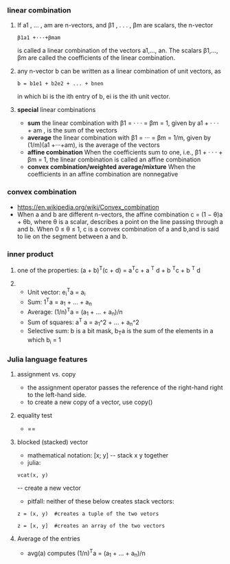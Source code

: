 ### linear combination
1. If a1 , ... , am are n-vectors, and β1 , . . . , βm are scalars, the n-vector
    ```
    β1a1 +···+βmam
    ```
    is called a linear combination of the vectors a1,..., an. The scalars β1,..., βm are
    called the coefficients of the linear combination.

1. any n-vector b can be written as a linear combination of unit vectors, as 
    ```
    b = b1e1 + b2e2 + ... + bnen
    ```
    in which bi is the ith entry of b, ei is the ith unit vector.
1. **special** linear combinations
    * **sum** the linear combination with β1 = · · · = βm = 1, given by a1 + · · · + am , is the sum of the vectors
    * **average** the linear combination with β1 = ··· = βm = 1/m, given by (1/m)(a1 +···+am), is the average of the vectors
    * **affine combination** When the coefficients sum to one, i.e., β1 + · · · + βm = 1, the linear combination is called an affine combination
    * **convex combination/weighted average/mixture** When the coefficients in an affine combination are nonnegative

### convex combination
* https://en.wikipedia.org/wiki/Convex_combination
* When a and b are different n-vectors, the affine combination c = (1 − θ)a + θb, where θ is a scalar, describes a point on the line passing through a and b. When 0 ≤ θ ≤ 1, c is a convex combination of a and b,and is said to lie on the segment between a and b.

### inner product
1. one of the properties: 
    (a + b)<sup>T</sup>(c + d) = a<sup>T</sup>c + a <sup>T</sup> d + b <sup>T</sup>c + b <sup>T</sup> d
    
1. 
    * Unit vector: e<sub>i</sub><sup>T</sup>a = a<sub>i</sub>
    * Sum: 1<sup>T</sup>a = a<sub>1</sub> + ... + a<sub>n</sub>
    * Average: (1/n)<sup>T</sup>a = (a<sub>1</sub> + ... + a<sub>n</sub>)/n
    * Sum of squares: a<sup>T</sup> a = a<sub>1</sub>^2 + ... + a<sub>n</sub>^2
    * Selective sum: b is a bit mask, b<sub>T</sub>a is the sum of the elements in a which b<sub>i</sub> = 1


### Julia language features
1. assignment vs. copy
    * the assignment operator passes the reference of the right-hand right to the left-hand side.  
    * to create a new copy of a vector, use copy()

1. equality test
    * ==

1. blocked (stacked) vector
    * mathematical notation: [x; y] -- stack x y together
    * julia: 
    ```
    vcat(x, y)
    ```
     -- create a new vector 
    * pitfall: neither of these below creates stack vectors: 
    ```
    z = (x, y)  #creates a tuple of the two vetors
    ```
    ```
    z = [x, y]  #creates an array of the two vectors
    ```
1. Average of the entries
    * avg(a) computes (1/n)<sup>T</sup>a = (a<sub>1</sub> + ... + a<sub>n</sub>)/n 
